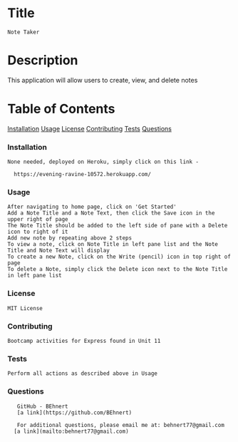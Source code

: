 
  # Title
    Note Taker

  # Description
  This application will allow users to create, view, and delete notes

  # Table of Contents
   [Installation](#installation)
   [Usage](#usage)
   [License](#license)
   [Contributing](#contributing)
   [Tests](#tests)
   [Questions](#questions)
  
  ### Installation
    None needed, deployed on Heroku, simply click on this link - 

      https://evening-ravine-10572.herokuapp.com/
      
  ### Usage
    After navigating to home page, click on 'Get Started'
    Add a Note Title and a Note Text, then click the Save icon in the upper right of page
    The Note Title should be added to the left side of pane with a Delete icon to right of it
    Add new note by repeating above 2 steps
    To view a note, click on Note Title in left pane list and the Note Title and Note Text will display
    To create a new Note, click on the Write (pencil) icon in top right of page
    To delete a Note, simply click the Delete icon next to the Note Title in left pane list

  ### License
    MIT License
 
  ### Contributing
    Bootcamp activities for Express found in Unit 11

  ### Tests
    Perform all actions as described above in Usage

  ### Questions
       GitHub - BEhnert
       [a link](https://github.com/BEhnert)
      
       For additional questions, please email me at: behnert77@gmail.com
      [a link](mailto:behnert77@gmail.com)